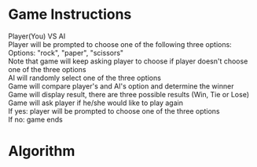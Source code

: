 # Game Instructions
Player(You) VS AI <br>
Player will be prompted to choose one of the following three options: <br>
Options: "rock", "paper", "scissors" <br>
Note that game will keep asking player to choose if player doesn't choose one of the three options <br>
AI will randomly select one of the three options <br>
Game will compare player's and AI's option and determine the winner <br>
Game will display result, there are three possible results (Win, Tie or Lose) <br>
Game will ask player if he/she would like to play again <br>
If yes: player will be prompted to choose one of the three options <br>
If no: game ends <br>

# Algorithm
